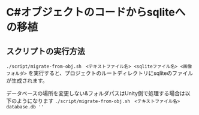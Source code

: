 # C#オブジェクトのコードからsqliteへの移植
## スクリプトの実行方法
`./script/migrate-from-obj.sh　<テキストファイル名> <sqliteファイル名> <画像フォルダ>`
を実行すると、プロジェクトのルートディレクトリにsqliteのファイルが生成されます。

データベースの場所を変更しない&フォルダパスはUnity側で処理する場合は以下のようになります
`./script/migrate-from-obj.sh　<テキストファイル名> database.db ''`
